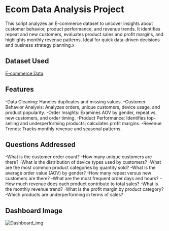 # Ecom Data Analysis Project
 This script analyzes an E-commerce dataset to uncover insights about customer behavior, product performance, and revenue trends. It identifies repeat and new customers, evaluates product sales and profit margins, and highlights monthly revenue patterns. Ideal for quick data-driven decisions and business strategy planning.x

## Dataset Used
<a href="https://github.com/mohammadrupani02/ecom-analysis/blob/main/E-commerce%20Dataset.csv">E-commerce Data</a>

## Features
-Data Cleaning: Handles duplicates and missing values.
-Customer Behavior Analysis: Analyzes orders, unique customers, device usage, and product popularity.
-Order Insights: Examines AOV by gender, repeat vs. new customers, and order timing.
-Product Performance: Identifies top-selling and underperforming products; calculates profit margins.
-Revenue Trends: Tracks monthly revenue and seasonal patterns.

## Questions Addressed
-What is the customer order count?
-How many unique customers are there?
-What is the distribution of device types used by customers?
-What are the most common product categories by quantity sold?
-What is the average order value (AOV) by gender?
-How many repeat versus new customers are there?
-What are the most frequent order days and hours?
-How much revenue does each product contribute to total sales?
-What is the monthly revenue trend?
-What is the profit margin by product category?
-Which products are underperforming in terms of sales?

## Dashboard Image
![Dashboard_img](https://github.com/user-attachments/assets/83044551-fe4e-4ed6-a139-e35cf5fc69e2)





